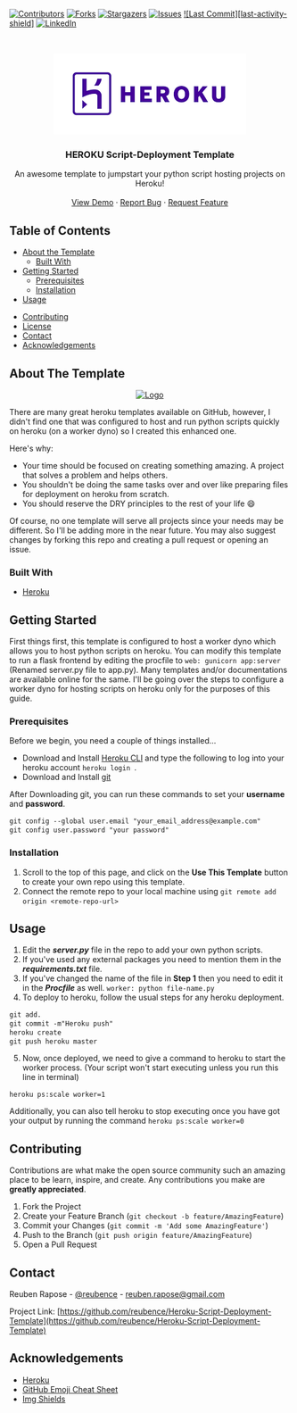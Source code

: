<!-- PROJECT SHIELDS -->
<!--
*** I'm using markdown "reference style" links for readability.
*** Reference links are enclosed in brackets [ ] instead of parentheses ( ).
*** See the bottom of this document for the declaration of the reference variables
*** for contributors-url, forks-url, etc. This is an optional, concise syntax you may use.
*** https://www.markdownguide.org/basic-syntax/#reference-style-links
-->
[![Contributors][contributors-shield]][contributors-url]
[![Forks][forks-shield]][forks-url]
[![Stargazers][stars-shield]][stars-url]
[![Issues][issues-shield]][issues-url]
[![Last Commit][last-activity-shield]][last-activity-url]
[![LinkedIn][linkedin-shield]][linkedin-url]
<!--[![MIT License][license-shield]][license-url]-->



<!-- PROJECT LOGO -->
<br />
<p align="center">
  <a href="https://github.com/reubence/heroku-template">
    <img src="images/download.png" alt="Logo" >
  </a>

  <h3 align="center">HEROKU Script-Deployment Template</h3>

  <p align="center">
    An awesome template to jumpstart your python script hosting projects on Heroku!
    <!--<br />
    <a href="https://github.com/reubence/Heroku-Script-Deployment-Template"><strong>Explore the docs »</strong></a> -->
    <br />
    <br />
    <a href="https://github.com/reubence/Heroku-Script-Deployment-Template">View Demo</a>
    ·
    <a href="https://github.com/reubence/Heroku-Script-Deployment-Template/issues">Report Bug</a>
    ·
    <a href="https://github.com/reubence/Heroku-Script-Deployment-Template/issues">Request Feature</a>
  </p>
</p>



<!-- TABLE OF CONTENTS -->
## Table of Contents

* [About the Template](#about-the-project)
  * [Built With](#built-with)
* [Getting Started](#getting-started)
  * [Prerequisites](#prerequisites)
  * [Installation](#installation)
* [Usage](#usage)
<!--* [Roadmap](#roadmap)-->
* [Contributing](#contributing)
* [License](#license)
* [Contact](#contact)
* [Acknowledgements](#acknowledgements)



<!-- ABOUT THE PROJECT -->
## About The Template

<p align="center">
  <a href="https://github.com/reubence/heroku-template">
    <img src=https://lh3.googleusercontent.com/proxy/l3Fi5jqPd6axyq2qRIgC_LqGaQgY4TplQuqMBctQlzhH2wEidEIbA2BNpVOrSC7idwzDB6G_pm-tLvZMbJa6BVznty5hQH7XlSWe4XjbHO_tAgO7H7o4-3IUERI6Kqgs alt="Logo" >
  </a> <!--[![Product Name Screen Shot][product-screenshot]](https://example.com) --></p>

There are many great heroku templates available on GitHub, however, I didn't find one that was configured to host and run python scripts quickly on heroku (on a worker dyno) so I created this enhanced one. <!-- I want to create a deployment template so amazing that it'll be the last one you ever need.-->

Here's why:
* Your time should be focused on creating something amazing. A project that solves a problem and helps others.
* You shouldn't be doing the same tasks over and over like preparing files for deployment on heroku from scratch.
* You should reserve the DRY principles to the rest of your life :smile:

Of course, no one template will serve all projects since your needs may be different. So I'll be adding more in the near future. You may also suggest changes by forking this repo and creating a pull request or opening an issue.

### Built With

* [Heroku](https://heroku.com/)
<!--*** [JQuery](https://jquery.com)
*** [Laravel](https://laravel.com)-->



<!-- GETTING STARTED -->
## Getting Started
First things first, this template is configured to host a worker dyno which allows you to host python scripts on heroku. You can modify this template to run a flask frontend by editing the procfile to ``` web: gunicorn app:server ``` (Renamed server.py file to app.py). Many templates and/or documentations are available online for the same. I'll be going over the steps to configure a worker dyno for hosting scripts on heroku only for the purposes of this guide.

### Prerequisites

Before we begin, you need a couple of things installed...
* Download and Install [Heroku CLI](https://devcenter.heroku.com/articles/heroku-cli) and type the following to log into your heroku account ```heroku login ```. 
* Download and Install [git](https://git-scm.com/downloads)

After Downloading git, you can run these commands to set your **username** and **password**.
```
git config --global user.email "your_email_address@example.com" 
git config user.password "your password" 
``` 
<!--```sh
npm install npm@latest -g
```-->

### Installation

1. Scroll to the top of this page, and click on the **Use This Template** button to create your own repo using this template.
2. Connect the remote repo to your local machine using ``` git remote add origin <remote-repo-url> ```

<!-- USAGE EXAMPLES -->
## Usage

1. Edit the ***server.py*** file in the repo to add your own python scripts. 
2. If you've used any external packages you need to mention them in the ***requirements.txt*** file. 
3. If you've changed the name of the file in **Step 1** then you need to edit it in the ***Procfile*** as well.
```worker: python file-name.py```
4. To deploy to heroku, follow the usual steps for any heroku deployment.
```
git add.
git commit -m"Heroku push"
heroku create
git push heroku master
```
5. Now, once deployed, we need to give a command to heroku to start the worker process. (Your script won't start executing unless you run this line in terminal)
```
heroku ps:scale worker=1
```
Additionally, you can also tell heroku to stop executing once you have got your output by running the command
```heroku ps:scale worker=0```



<!-- ROADMAP 
## Roadmap

See the [open issues](https://github.com/othneildrew/Best-README-Template/issues) for a list of proposed features (and known issues).

-->

<!-- CONTRIBUTING -->
## Contributing

Contributions are what make the open source community such an amazing place to be learn, inspire, and create. Any contributions you make are **greatly appreciated**.

1. Fork the Project
2. Create your Feature Branch (`git checkout -b feature/AmazingFeature`)
3. Commit your Changes (`git commit -m 'Add some AmazingFeature'`)
4. Push to the Branch (`git push origin feature/AmazingFeature`)
5. Open a Pull Request



<!-- LICENSE 
## License

Distributed under the MIT License. See `LICENSE` for more information.
-->


<!-- CONTACT -->
## Contact

Reuben Rapose - [@reubence](https://www.linkedin.com/in/reubence/) - reuben.rapose@gmail.com

Project Link: [https://github.com/reubence/Heroku-Script-Deployment-Template](https://github.com/reubence/Heroku-Script-Deployment-Template)



<!-- ACKNOWLEDGEMENTS -->
## Acknowledgements
* [Heroku](https://heroku.com/)
* [GitHub Emoji Cheat Sheet](https://www.webpagefx.com/tools/emoji-cheat-sheet)
* [Img Shields](https://shields.io)
<!--* [Choose an Open Source License](https://choosealicense.com)
* [GitHub Pages](https://pages.github.com)
* [Animate.css](https://daneden.github.io/animate.css)
* [Loaders.css](https://connoratherton.com/loaders)
* [Slick Carousel](https://kenwheeler.github.io/slick)
* [Smooth Scroll](https://github.com/cferdinandi/smooth-scroll)
* [Sticky Kit](http://leafo.net/sticky-kit)
* [JVectorMap](http://jvectormap.com)
* [Font Awesome](https://fontawesome.com)-->





<!-- MARKDOWN LINKS & IMAGES -->
<!-- https://www.markdownguide.org/basic-syntax/#reference-style-links -->
[last-activity-schield]: https://img.shields.io/github/last-commit/reubence/Heroku-Script-Deployment-Template?style=social
[last-activity-url]: https://github.com/reubence
[contributors-shield]: https://img.shields.io/github/contributors/reubence/Heroku-Script-Deployment-Template.svg?style=flat-square
[contributors-url]: https://github.com/reubence
[forks-shield]: https://img.shields.io/github/forks/reubence/Heroku-Script-Deployment-Template.svg?style=flat-square
[forks-url]: https://github.com/reubence/Heroku-Script-Deployment-Template/network/members
[stars-shield]: https://img.shields.io/github/stars/reubence/Heroku-Script-Deployment-Template.svg?style=flat-square
[stars-url]: https://github.com/reubence/heroku-template/stargazers
[issues-shield]: https://img.shields.io/github/issues/reubence/Heroku-Script-Deployment-Template.svg?style=flat-square
[issues-url]: https://github.com/reubence/heroku-template/issues
[license-shield]: https://img.shields.io/github/license/reubence/Heroku-Script-Deployment-Template.svg?style=flat-square
[license-url]: https://github.com/reubence/Heroku-Script-Deployment-Template/blob/master/LICENSE.txt
[linkedin-shield]: https://img.shields.io/badge/-LinkedIn-black.svg?style=flat-square&logo=linkedin&colorB=555
[linkedin-url]: https://www.linkedin.com/in/reubence/
[product-screenshot]: https://lh3.googleusercontent.com/proxy/l3Fi5jqPd6axyq2qRIgC_LqGaQgY4TplQuqMBctQlzhH2wEidEIbA2BNpVOrSC7idwzDB6G_pm-tLvZMbJa6BVznty5hQH7XlSWe4XjbHO_tAgO7H7o4-3IUERI6Kqgs